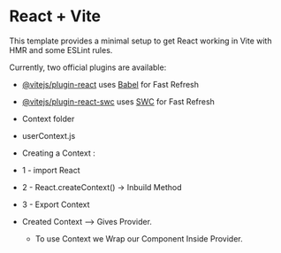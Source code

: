# React + Vite

This template provides a minimal setup to get React working in Vite with HMR and some ESLint rules.

Currently, two official plugins are available:

- [@vitejs/plugin-react](https://github.com/vitejs/vite-plugin-react/blob/main/packages/plugin-react/README.md) uses [Babel](https://babeljs.io/) for Fast Refresh
- [@vitejs/plugin-react-swc](https://github.com/vitejs/vite-plugin-react-swc) uses [SWC](https://swc.rs/) for Fast Refresh


- Context folder
 - userContext.js
 
- Creating a Context :
 - 1 - import React
 - 2 - React.createContext() -> Inbuild Method
 - 3 - Export Context

- Created Context --> Gives Provider.
   - To use Context we Wrap our Component Inside Provider.